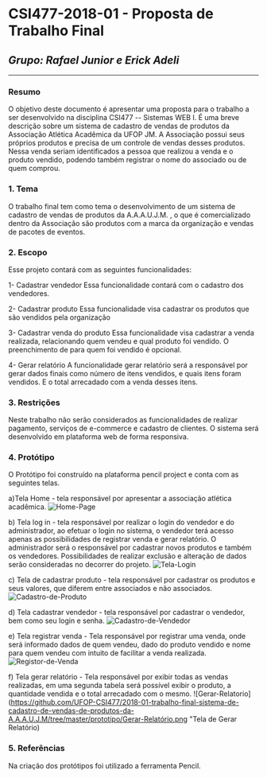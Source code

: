 
# **CSI477-2018-01 - Proposta de Trabalho Final**
## *Grupo: Rafael Junior e Erick Adeli*

--------------

<!-- Descrever um resumo sobre o trabalho. -->

### Resumo
O objetivo deste documento é apresentar uma proposta para o trabalho a ser desenvolvido na disciplina CSI477 -- Sistemas WEB I. É uma breve descrição sobre um sistema de cadastro de vendas de produtos da Associação Atlética Acadêmica da UFOP JM. A Associação possui seus próprios produtos e precisa de um controle de vendas desses produtos. Nessa venda seriam identificados a pessoa que realizou a venda e o produto vendido, podendo também registrar o nome do associado ou de quem comprou. 

<!-- Apresentar o tema. -->
### 1. Tema

  O trabalho final tem como tema o desenvolvimento de um sistema de cadastro de vendas de produtos da A.A.A.U.J.M. , o que é comercializado dentro da Associação são produtos com a marca da organização e vendas de pacotes de eventos. 

<!-- Descrever e limitar o escopo da aplicação. -->
### 2. Escopo

  Esse projeto contará com as seguintes funcionalidades:

1- Cadastrar vendedor
	Essa funcionalidade contará com o cadastro dos vendedores. 

2- Cadastrar produto 
	Essa funcionalidade visa cadastrar os produtos que são vendidos pela organização

3- Cadastrar venda do produto
	Essa funcionalidade visa cadastrar a venda realizada, relacionando quem vendeu e qual produto foi vendido. O preenchimento de para quem foi vendido é opcional. 

4- Gerar relatório
A funcionalidade gerar relatório será a responsável por gerar dados finais como número de itens vendidos, e quais itens foram vendidos. E o total arrecadado com a venda desses itens. 

<!-- Apresentar restrições de funcionalidades e de escopo. -->
### 3. Restrições

  Neste trabalho não serão considerados as funcionalidades de realizar pagamento, serviços de e-commerce e cadastro de clientes. O sistema será desenvolvido em plataforma web de forma responsiva.  

<!-- Construir alguns protótipos para a aplicação, disponibilizá-los no Github e descrever o que foi considerado. //-->
### 4. Protótipo
 O Protótipo foi construído na plataforma pencil project e conta com as seguintes telas.
 	
a)Tela Home - tela responsável por apresentar a associação atlética acadêmica.
![Home-Page](https://github.com/UFOP-CSI477/2018-01-trabalho-final-sistema-de-cadastro-de-vendas-de-produtos-da-A.A.A.U.J.M/tree/master/prototipo/Home-Page.png "Home Page")

b) Tela log in - tela responsável por realizar o login do vendedor e do administrador, 	ao efetuar o login no sistema, o vendedor terá acesso apenas as possibilidades de registrar venda e gerar relatório. O administrador será o responsável por cadastrar novos produtos e também os vendedores. Possibilidades de realizar exclusão e alteração de dados serão consideradas no decorrer do projeto.
![Tela-Login](https://github.com/UFOP-CSI477/2018-01-trabalho-final-sistema-de-cadastro-de-vendas-de-produtos-da-A.A.A.U.J.M/tree/master/prototipo/Login.png "Tela de login")

c) Tela de cadastrar produto - tela responsável por cadastrar os produtos e seus valores, que diferem entre associados e não associados.
![Cadastro-de-Produto](https://github.com/UFOP-CSI477/2018-01-trabalho-final-sistema-de-cadastro-de-vendas-de-produtos-da-A.A.A.U.J.M/tree/master/prototipo/Cadastrar-Produto.png "Cadastro de Produto")

d) Tela cadastrar vendedor - tela responsável por cadastrar o vendedor, bem como seu login e senha.
![Cadastro-de-Vendedor](https://github.com/UFOP-CSI477/2018-01-trabalho-final-sistema-de-cadastro-de-vendas-de-produtos-da-A.A.A.U.J.M/tree/master/prototipo/Cadastrar-Vendedor.png "Cadastro de Vendedor")

e) Tela registrar venda - Tela responsável por registrar uma venda, onde será informado dados de quem vendeu, dado do produto vendido e nome para quem vendeu com intuito de facilitar a venda realizada.
![Registor-de-Venda](https://github.com/UFOP-CSI477/2018-01-trabalho-final-sistema-de-cadastro-de-vendas-de-produtos-da-A.A.A.U.J.M/tree/master/prototipo/Registro-de-Venda.png "Registro de venda")
 
f) Tela gerar relatório - Tela responsável por exibir todas as vendas realizadas, em uma segunda tabela será possível exibir o produto, a quantidade vendida e o total arrecadado com o mesmo.
![Gerar-Relatorio](https://github.com/UFOP-CSI477/2018-01-trabalho-final-sistema-de-cadastro-de-vendas-de-produtos-da-A.A.A.U.J.M/tree/master/prototipo/Gerar-Relatório.png "Tela de Gerar Relatório)

### 5. Referências
Na criação dos protótipos foi utilizado a ferramenta Pencil.
